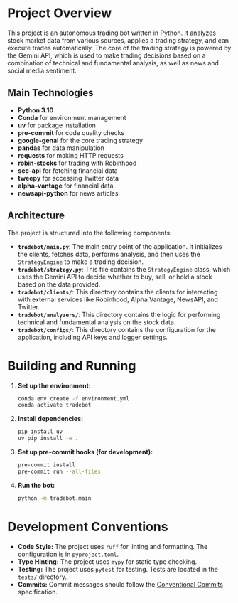 # Project Overview

This project is an autonomous trading bot written in Python. It analyzes stock market data from various sources, applies a trading strategy, and can execute trades automatically. The core of the trading strategy is powered by the Gemini API, which is used to make trading decisions based on a combination of technical and fundamental analysis, as well as news and social media sentiment.

## Main Technologies

*   **Python 3.10**
*   **Conda** for environment management
*   **uv** for package installation
*   **pre-commit** for code quality checks
*   **google-genai** for the core trading strategy
*   **pandas** for data manipulation
*   **requests** for making HTTP requests
*   **robin-stocks** for trading with Robinhood
*   **sec-api** for fetching financial data
*   **tweepy** for accessing Twitter data
*   **alpha-vantage** for financial data
*   **newsapi-python** for news articles

## Architecture

The project is structured into the following components:

*   **`tradebot/main.py`**: The main entry point of the application. It initializes the clients, fetches data, performs analysis, and then uses the `StrategyEngine` to make a trading decision.
*   **`tradebot/strategy.py`**: This file contains the `StrategyEngine` class, which uses the Gemini API to decide whether to buy, sell, or hold a stock based on the data provided.
*   **`tradebot/clients/`**: This directory contains the clients for interacting with external services like Robinhood, Alpha Vantage, NewsAPI, and Twitter.
*   **`tradebot/analyzers/`**: This directory contains the logic for performing technical and fundamental analysis on the stock data.
*   **`tradebot/configs/`**: This directory contains the configuration for the application, including API keys and logger settings.

# Building and Running

1.  **Set up the environment:**
    ```bash
    conda env create -f environment.yml
    conda activate tradebot
    ```

2.  **Install dependencies:**
    ```bash
    pip install uv
    uv pip install -e .
    ```

3.  **Set up pre-commit hooks (for development):**
    ```bash
    pre-commit install
    pre-commit run --all-files
    ```

4.  **Run the bot:**
    ```bash
    python -m tradebot.main
    ```

# Development Conventions

*   **Code Style:** The project uses `ruff` for linting and formatting. The configuration is in `pyproject.toml`.
*   **Type Hinting:** The project uses `mypy` for static type checking.
*   **Testing:** The project uses `pytest` for testing. Tests are located in the `tests/` directory.
*   **Commits:** Commit messages should follow the [Conventional Commits](https.conventionalcommits.org/en/v1.0.0/) specification.
